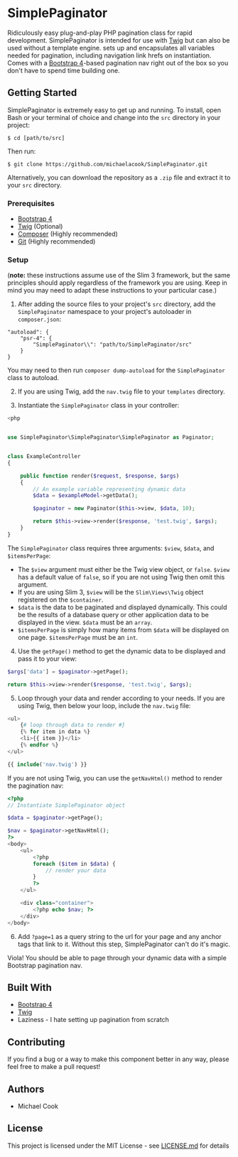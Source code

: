 # SimplePaginator

Ridiculously easy plug-and-play PHP pagination class for rapid development.
SimplePaginator is intended for use with [Twig](https://twig.symfony.com/) but
can also be used without a template engine. sets up and encapsulates all variables
needed for pagination, including navigation link hrefs on instantiation. Comes
with a [Bootstrap 4](https://getbootstrap.com/)-based pagination nav right out
of the box so you don't have to spend time building one.

## Getting Started

SimplePaginator is extremely easy to get up and running. To install, open Bash or your
terminal of choice and change into the `src` directory in your project:

```
$ cd [path/to/src]
```
Then run:
```
$ git clone https://github.com/michaelacook/SimplePaginator.git
```
Alternatively, you can download the repository as a `.zip` file and extract it to
your `src` directory.

### Prerequisites
* [Bootstrap 4](https://getbootstrap.com/)
* [Twig](https://twig.symfony.com/) (Optional)
* [Composer](https://getcomposer.org/) (Highly recommended)
* [Git](https://git-scm.com/) (Highly recommended)

### Setup
(**note:** these instructions assume use of the Slim 3 framework, but the same principles
    should apply regardless of the framework you are using. Keep in mind you may need to
    adapt these instructions to your particular case.)
1. After adding the source files to your project's `src` directory,
add the `SimplePaginator` namespace to your project's autoloader in `composer.json`:

```
"autoload": {
    "psr-4": {
        "SimplePaginator\\": "path/to/SimplePaginator/src"
    }
}
```

You may need to then run `composer dump-autoload` for the `SimplePaginator` class
to autoload.

2. If you are using Twig, add the `nav.twig` file to your `templates` directory.

3. Instantiate the `SimplePaginator` class in your controller:

```php
<php


use SimplePaginator\SimplePaginator\SimplePaginator as Paginator;


class ExampleController
{

    public function render($request, $response, $args)
    {
        // An example variable representing dynamic data
        $data = $exampleModel->getData();

        $paginator = new Paginator($this->view, $data, 10);

        return $this->view->render($response, 'test.twig', $args);
    }
}
```

The `SimplePaginator` class requires three arguments: `$view`, `$data`, and `$itemsPerPage`:
- The `$view` argument must either be the Twig view object, or `false`. `$view` has a
default value of `false`, so if you are not using Twig then omit this argument.
- If you are using Slim 3, `$view` will be the `Slim\Views\Twig` object registered on
the `$container`.
- `$data` is the data to be paginated and displayed dynamically. This could be the
results of a database query or other application data to be displayed in the view.
`$data` must be an `array`.
- `$itemsPerPage` is simply how many items from `$data` will be displayed on one
page. `$itemsPerPage` must be an `int`.

4. Use the `getPage()` method to get the dynamic data to be displayed and pass it to your view:

```php
$args['data'] = $paginator->getPage();

return $this->view->render($response, 'test.twig', $args);
```

5. Loop through your data and render according to your needs. If you are using
Twig, then below your loop, include the `nav.twig` file:

```php
<ul>
    {# loop through data to render #}
    {% for item in data %}
    <li>{{ item }}</li>
    {% endfor %}
</ul>

{{ include('nav.twig') }}
```

If you are not using Twig, you can use the `getNavHtml()` method to render the
pagination nav:

```php
<?php
// Instantiate SimplePaginator object

$data = $paginator->getPage();

$nav = $paginator->getNavHtml();
?>
<body>
    <ul>
        <?php
        foreach ($item in $data) {
            // render your data
        }
        ?>
    </ul>

    <div class="container">
        <?php echo $nav; ?>
    </div>
</body>
```

6. Add `?page=1` as a query string to the url for your page and any anchor tags that link to it. Without
this step, SimplePaginator can't do it's magic.

Viola! You should be able to page through your dynamic data with a simple Bootstrap
pagination nav.

## Built With
* [Bootstrap 4](https://getbootstrap.com/)
* [Twig](https://twig.symfony.com/)
* Laziness - I hate setting up pagination from scratch

## Contributing
If you find a bug or a way to make this component better in any way, please feel
free to make a pull request!

## Authors
* Michael Cook

## License
This project is licensed under the MIT License - see [LICENSE.md](LICENSE.md) for details
